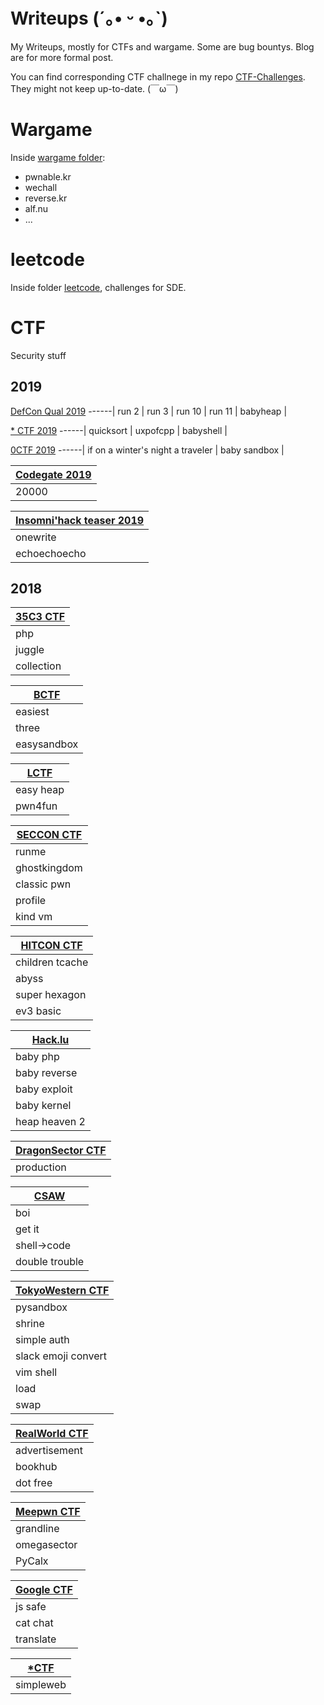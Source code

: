 # Writeups (´｡• ᵕ •｡`)

My Writeups, mostly for CTFs and wargame. Some are bug bountys. Blog are for more formal post.

You can find corresponding CTF challnege in my repo [CTF-Challenges](https://github.com/Auxy233/CTF-Challenges). They might not keep up-to-date. (￣ω￣)

# Wargame

Inside [wargame folder](wargame):
- pwnable.kr
- wechall
- reverse.kr
- alf.nu
- ...

# leetcode

Inside folder [leetcode](leetcode), challenges for SDE.

# CTF

Security stuff

## 2019

[DefCon Qual 2019](2019/2019-05-016-Defcon-Qual.md)
------|
run 2 |
run 3 |
run 10 |
run 11 |
babyheap |

[* CTF 2019](2019/2019-04-28-StarCTF.md)
------|
quicksort |
uxpofcpp |
babyshell |

[0CTF 2019](2019/2019-03-26-0CTF.md)
------|
if on a winter's night a traveler | 
baby sandbox |

[Codegate 2019](2019/2019-01-27-codegate.md) |
--------| 
20000 |

[Insomni'hack teaser 2019](2019/2019-01-20-inso-hack.md) | 
---------|
onewrite | 
echoechoecho | 

## 2018

[35C3 CTF](2018/2018-12-27-35C3-CTF.md) | 
----| 
php| 
juggle | 
collection | 

[BCTF](2018/2018-11-28-BCTF-2018.md) | 
----| 
easiest |
three | 
easysandbox | 

[LCTF](2018/2018-11-18-LCTF-2018.md) | 
----| 
easy heap | 
pwn4fun |

[SECCON CTF](2018/2018-10-28-SECCON-CTF-2018.md) | 
----| 
runme | 
ghostkingdom | 
classic pwn | 
profile | 
kind vm | 

[HITCON CTF](2018/2018-10-22-HITCON-CTF-2018.md) | 
----| 
children tcache | 
abyss | 
super hexagon | 
ev3 basic | 

[Hack.lu](2018/2018-10-18-hacklu-CTF-2018.md) | 
----| 
baby php | 
baby reverse | 
baby exploit |
baby kernel | 
heap heaven 2 |

[DragonSector CTF](2018/2018-09-30-Dragonsector-CTF-2018.md) |
----|
production |

[CSAW](2018/2018-09-17-CSAW-CTF-2018.md) |
----| 
boi | 
get it | 
shell->code |
double trouble |

[TokyoWestern CTF](2018/2018-09-04-TW-CTF-2018.md) | 
----| 
pysandbox |
shrine | 
simple auth | 
slack emoji convert |
vim shell | 
load | 
swap | 

[RealWorld CTF](2018/2018-08-05-Realworld-CTF-2018.md) |
----| 
advertisement |
bookhub | 
dot free | 

[Meepwn CTF](2018/2018-07-17-Meepwn-CTF-2018.md) | 
----| 
grandline | 
omegasector | 
PyCalx | 

[Google CTF](2018/2018-07-04-Google-CTF-2018.md) | 
----|
js safe | 
cat chat | 
translate | 

[*CTF](2018/2018-05-05-StarCTF-2018.md) | 
----| 
simpleweb | 
